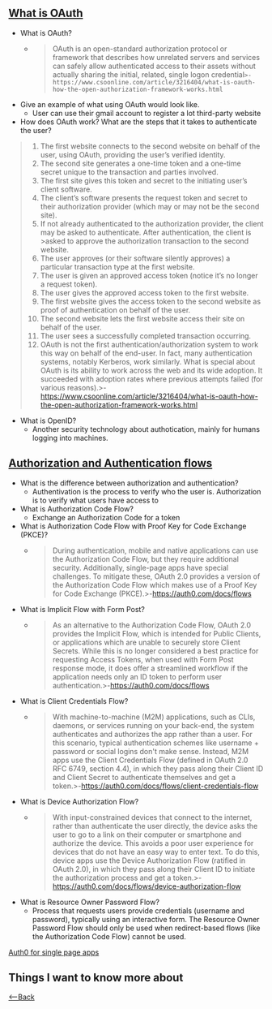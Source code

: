 ## [What is OAuth](https://www.csoonline.com/article/3216404/what-is-oauth-how-the-open-authorization-framework-works.html)
* What is OAuth?
  * > OAuth is an open-standard authorization protocol or framework that describes how unrelated servers and services can safely allow authenticated access to their assets without actually sharing the initial, related, single logon credential`>-https://www.csoonline.com/article/3216404/what-is-oauth-how-the-open-authorization-framework-works.html`
* Give an example of what using OAuth would look like.
  * User can use their gmail account to register a lot third-party website
* How does OAuth work? What are the steps that it takes to authenticate the user?
>1. The first website connects to the second website on behalf of the user, using OAuth, providing the user’s verified identity.
>2. The second site generates a one-time token and a one-time secret unique to the transaction and parties involved.
>3. The first site gives this token and secret to the initiating user’s client software.
>4. The client’s software presents the request token and secret to their authorization provider (which may or may not be the second site).
>5. If not already authenticated to the authorization provider, the client may be asked to authenticate. After authentication, the client is >asked to approve the authorization transaction to the second website.
>6. The user approves (or their software silently approves) a particular transaction type at the first website.
>7. The user is given an approved access token (notice it’s no longer a request token).
>8. The user gives the approved access token to the first website.
>9. The first website gives the access token to the second website as proof of authentication on behalf of the user.
>10. The second website lets the first website access their site on behalf of the user.
>11. The user sees a successfully completed transaction occurring.
>12. OAuth is not the first authentication/authorization system to work this way on behalf of the end-user. In fact, many authentication systems, notably Kerberos, work similarly. What is special about OAuth is its ability to work across the web and its wide adoption. It succeeded with adoption rates where previous attempts failed (for various reasons).>-https://www.csoonline.com/article/3216404/what-is-oauth-how-the-open-authorization-framework-works.html

* What is OpenID?
  * Another security technology about authotication, mainly for humans logging into machines.

## [Authorization and Authentication flows](https://auth0.com/docs/flows)
* What is the difference between authorization and authentication?
  * Authentivation is the process to verify who the user is. Authorization is to verify what users have access to
* What is Authorization Code Flow?
  * Exchange an Authorization Code for a token
* What is Authorization Code Flow with Proof Key for Code Exchange (PKCE)?
  * >During authentication, mobile and native applications can use the Authorization Code Flow, but they require additional security. Additionally, single-page apps have special challenges. To mitigate these, OAuth 2.0 provides a version of the Authorization Code Flow which makes use of a Proof Key for Code Exchange (PKCE).>-https://auth0.com/docs/flows
* What is Implicit Flow with Form Post?
  * >As an alternative to the Authorization Code Flow, OAuth 2.0 provides the Implicit Flow, which is intended for Public Clients, or applications which are unable to securely store Client Secrets. While this is no longer considered a best practice for requesting Access Tokens, when used with Form Post response mode, it does offer a streamlined workflow if the application needs only an ID token to perform user authentication.>-https://auth0.com/docs/flows
* What is Client Credentials Flow?
  * >With machine-to-machine (M2M) applications, such as CLIs, daemons, or services running on your back-end, the system authenticates and authorizes the app rather than a user. For this scenario, typical authentication schemes like username + password or social logins don't make sense. Instead, M2M apps use the Client Credentials Flow (defined in OAuth 2.0 RFC 6749, section 4.4), in which they pass along their Client ID and Client Secret to authenticate themselves and get a token.>-https://auth0.com/docs/flows/client-credentials-flow
* What is Device Authorization Flow?
  * >With input-constrained devices that connect to the internet, rather than authenticate the user directly, the device asks the user to go to a link on their computer or smartphone and authorize the device. This avoids a poor user experience for devices that do not have an easy way to enter text. To do this, device apps use the Device Authorization Flow (ratified in OAuth 2.0), in which they pass along their Client ID to initiate the authorization process and get a token.>-https://auth0.com/docs/flows/device-authorization-flow
* What is Resource Owner Password Flow?
  * Process that requests users provide credentials (username and password), typically using an interactive form. The Resource Owner Password Flow should only be used when redirect-based flows (like the Authorization Code Flow) cannot be used.

[Auth0 for single page apps](https://auth0.com/docs/libraries/auth0-react)


## Things I want to know more about
[<--Back](README.md)